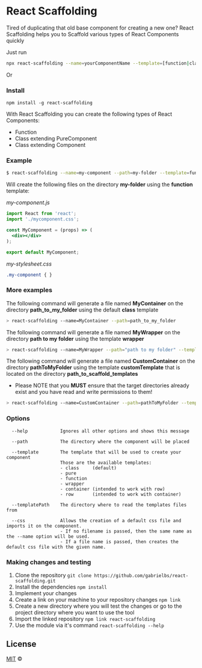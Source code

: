 # React Scaffolding
Tired of duplicating that old base component for creating a new one? React Scaffolding helps you to Scaffold various types of React Components quickly

Just run

```bash
npx react-scaffolding --name=yourComponentName --template=[function|class|pure]
```

Or

### Install
```
npm install -g react-scaffolding
```

With React Scaffolding you can create the following types of React Components:

- Function
- Class extending PureComponent
- Class extending Component

### Example
```bash
$ react-scaffolding --name=my-component --path=my-folder --template=function --css my-stylesheet
```

Will create the following files on the directory **my-folder** using the **function** template:

*my-component.js*
```jsx harmony
import React from 'react';
import './mycomponent.css';

const MyComponent = (props) => (
  <div></div>
);

export default MyComponent;
```

*my-stylesheet.css*

```css
.my-component { }
```

### More examples
The following command will generate a file named **MyContainer** on the directory **path_to_my_folder** using the default **class** template
```bash
> react-scaffolding --name=MyContainer --path=path_to_my_folder
```
The following command will generate a file named **MyWrapper** on the directory **path to my folder** using the template **wrapper**
```bash
> react-scaffolding --name=MyWrapper --path="path to my folder" --template=wrapper
```
The following command will generate a file named **CustomContainer** on the directory **pathToMyFolder** using the template **customTemplate** that is located on the directory **path_to_scaffold_templates**  
- Please NOTE that you **MUST** ensure that the target directories already exist and you have read and write permissions to them!
```bash
> react-scaffolding --name=CustomContainer --path=pathToMyFolder --template=customTemplate --templatePath path_to_scaffold_templates
```

### Options

```text
  --help            Ignores all other options and shows this message

  --path            The directory where the component will be placed

  --template        The template that will be used to create your component
                    Those are the available templates:
                    - class     (default)
                    - pure
                    - function
                    - wrapper
                    - container (intended to work with row)
                    - row       (intended to work with container)

  --templatePath    The directory where to read the templates files from

  --css             Allows the creation of a default css file and imports it on the component.
                    - If no filename is passed, then the same name as the --name option will be used.
                    - If a file name is passed, then creates the default css file with the given name.
```

### Making changes and testing
1. Clone the repository `git clone https://github.com/gabrielbs/react-scaffolding.git`
2. Install the dependencies `npm install`
3. Implement your changes
4. Create a link on your machine to your repository changes `npm link`
5. Create a new directory where you will test the changes or go to the project directory where you want to use the tool
6. Import the linked repository `npm link react-scaffolding`
7. Use the module via it's command `react-scaffolding --help`

## License
[MIT](http://opensource.org/licenses/MIT) ©

